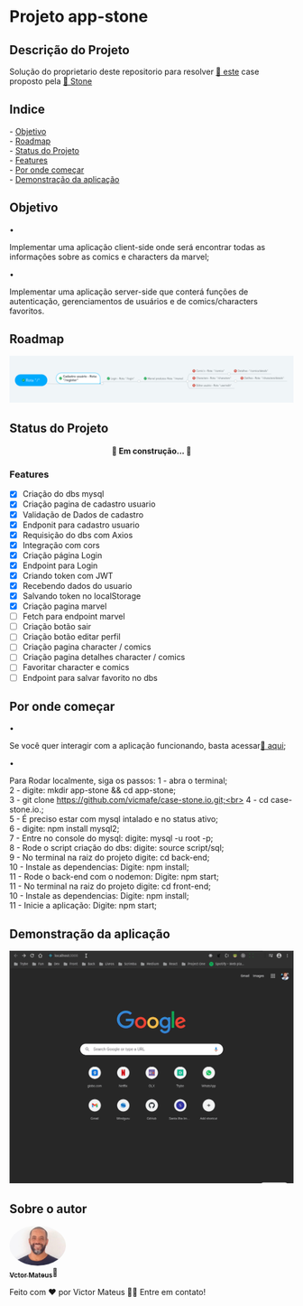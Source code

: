 # Projeto app-stone

## Descrição do Projeto

<p>Solução do proprietario deste repositorio para resolver <a href="https://gist.github.com/jeansflores/5f4746ce1129e27da6f451069780ccf7">🔗 este</a> case proposto pela <a href="https://www.stone.com.br/">🔗 Stone</a></p>

## Indice

<p>
 - <a href="##objetivo">Objetivo</a><br>
 - <a href="##roadmap">Roadmap</a><br>
 - <a href="##tecnologias">Status do Projeto</a><br>
 - <a href="##tecnologias">Features</a><br>
 - <a href="##tecnologias">Por onde começar</a><br>
 - <a href="##contribuicao">Demonstração da aplicação</a><br> 
</p>

## Objetivo

•<p>Implementar uma aplicação client-side onde será encontrar todas as informações sobre as comics e characters da marvel;
</p>
•<p>Implementar uma aplicação server-side que conterá funções de autenticação, gerenciamentos de usuários e de comics/characters favoritos.</p>

## Roadmap

  <img alt="road map" title="#roadmap" src="./roadmap.png" />

## Status do Projeto

<h4 align="center"> 
	🚧  Em construção...  🚧
</h4>

### Features

- [x] Criação do dbs mysql
- [x] Criação pagina de cadastro usuario
- [x] Validação de Dados de cadastro
- [x] Endponit para cadastro usuario
- [x] Requisição do dbs com Axios
- [x] Integração com cors
- [x] Criação página Login
- [x] Endpoint para Login
- [x] Criando token com JWT
- [x] Recebendo dados do usuario
- [x] Salvando token no localStorage
- [x] Criação pagina marvel
- [ ] Fetch para endpoint marvel
- [ ] Criação botão sair
- [ ] Criação botão editar perfil
- [ ] Criação pagina character / comics
- [ ] Criação pagina detalhes character / comics
- [ ] Favoritar character e comics
- [ ] Endpoint para salvar favorito no dbs

## Por onde começar

•<p>Se você quer interagir com a aplicação funcionando, basta acessar<a href=https://vicmafe.github.io/case-stone.io/>🔗 aqui</a>;
</p>

•<p>Para Rodar localmente, siga os passos:
1 - abra o terminal;<br>
2 - digite: mkdir app-stone && cd app-stone;<br>
3 - git clone https://github.com/vicmafe/case-stone.io.git;<br>
4 - cd case-stone.io.;<br>
5 - É preciso estar com mysql intalado e no status ativo;<br>
6 - digite: npm install mysql2;<br>
7 - Entre no console do mysql: digite: mysql -u root -p;<br>
8 - Rode o script criação do dbs: digite: source script/sql;<br>
9 - No terminal na raiz do projeto digite: cd back-end;<br>
10 - Instale as dependencias: Digite: npm install;<br>
11 - Rode o back-end com o nodemon: Digite: npm start;<br>
11 - No terminal na raiz do projeto digite: cd front-end;<br>
10 - Instale as dependencias: Digite: npm install;<br>
11 - Inicie a aplicação: Digite: npm start;<br>
</p>

## Demonstração da aplicação

  <img alt="gif app" title="#gifApp" src="./app-stone-14.04.21.gif" />

## Sobre o autor

<a href="https://www.linkedin.com/in/victor-mateus-ferreira/">
 <img style="border-radius: 50%;" src="./Avatar.jpeg" width="100px;" alt=""/>
 <br />
 <sub><b>Vctor Mateus</b></sub></a>🚀</a>


Feito com ❤️ por Victor Mateus 👋🏽 Entre em contato!
